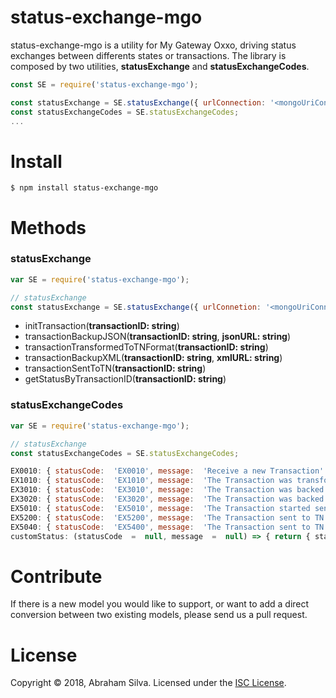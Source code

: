 
# status-exchange-mgo

status-exchange-mgo is a utility for My Gateway Oxxo, driving status exchanges between differents states or transactions.
The library is composed by two utilities, **statusExchange** and **statusExchangeCodes**.

```js
const SE = require('status-exchange-mgo');

const statusExchange = SE.statusExchange({ urlConnection: '<mongoUriConnetion>'})
const statusExchangeCodes = SE.statusExchangeCodes;
...
```

# Install

```console
$ npm install status-exchange-mgo
```

# Methods

### statusExchange
```js
var SE = require('status-exchange-mgo');

// statusExchange
const statusExchange = SE.statusExchange({ urlConnetion: '<mongoUriConnetion>'});
```

 - initTransaction(**transactionID: string**)
 - transactionBackupJSON(**transactionID: string**, **jsonURL: string**)
 - transactionTransformedToTNFormat(**transactionID: string**)
 - transactionBackupXML(**transactionID: string**, **xmlURL: string**)
 - transactionSentToTN(**transactionID: string**)
 - getStatusByTransactionID(**transactionID: string**)

### statusExchangeCodes
```js
var SE = require('status-exchange-mgo');

// statusExchange
const statusExchangeCodes = SE.statusExchangeCodes;
```

```js
EX0010: { statusCode:  'EX0010', message:  'Receive a new Transaction' },
EX1010: { statusCode:  'EX1010', message:  'The Transaction was transformed' },
EX3010: { statusCode:  'EX3010', message:  'The Transaction was backed JSON' },
EX3020: { statusCode:  'EX3020', message:  'The Transaction was backed XML' },
EX5010: { statusCode:  'EX5010', message:  'The Transaction started send to TN' },
EX5200: { statusCode:  'EX5200', message:  'The Transaction sent to TN was success' },
EX5040: { statusCode:  'EX5400', message:  'The Transaction sent to TN was failed' },
customStatus: (statusCode  =  null, message  =  null) => { return { statusCode, message }; },
```

# Contribute

If there is a new model you would like to support, or want to add a direct conversion between two existing models, please send us a pull request.

# License
Copyright &copy; 2018, Abraham Silva. Licensed under the [ISC License](LICENSE).